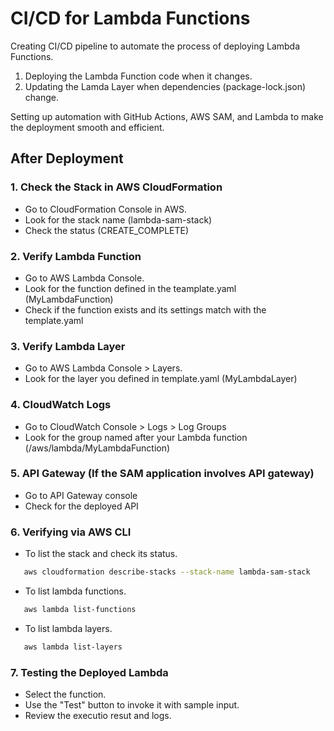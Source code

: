 # CI/CD for Lambda Functions

Creating CI/CD pipeline to automate the process of deploying Lambda Functions.

1. Deploying the Lambda Function code when it changes.
2. Updating the Lamda Layer when dependencies (package-lock.json) change.


Setting up automation with GitHub Actions, AWS SAM, and Lambda to make the deployment smooth and efficient.

## After Deployment

### 1. Check the Stack in AWS CloudFormation

* Go to CloudFormation Console in AWS.
* Look for the stack name (lambda-sam-stack)
* Check the status (CREATE_COMPLETE)


### 2. Verify Lambda Function

* Go to AWS Lambda Console.
* Look for the function defined in the teamplate.yaml (MyLambdaFunction)
* Check if the function exists and its settings match with the template.yaml

### 3. Verify Lambda Layer

* Go to AWS Lambda Console > Layers.
* Look for the layer you defined in template.yaml (MyLambdaLayer)


### 4. CloudWatch Logs

* Go to CloudWatch Console > Logs > Log Groups
* Look for the group named after your Lambda function (/aws/lambda/MyLambdaFunction)


### 5. API Gateway (If the SAM application involves API gateway)

* Go to API Gateway console
* Check for the deployed API

### 6. Verifying via AWS CLI

* To list the stack and check its status.
```bash
   aws cloudformation describe-stacks --stack-name lambda-sam-stack
   ```
* To list lambda functions.
```bash
   aws lambda list-functions
   ```
* To list lambda layers.
```bash
   aws lambda list-layers
   ```

### 7. Testing the Deployed Lambda
* Select the function.
* Use the "Test" button to invoke it with sample input.
* Review the executio resut and logs.
